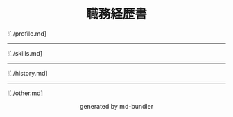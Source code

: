<h1 style="text-align: center">職務経歴書</h1>

![./profile.md]

---

![./skills.md]

---

![./history.md]

---

![./other.md]

<p style="text-align: center">generated by md-bundler</p>